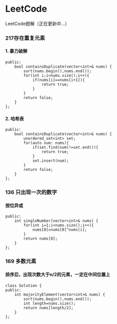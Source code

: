 # LeetCode
LeetCode题解（正在更新中...）
### 217存在重复元素
#### 1. 暴力破解
```class Solution {
public:
    bool containsDuplicate(vector<int>& nums) {
        sort(nums.begin(),nums.end());
        for(int i;i<nums.size();i++){
            if(nums[i]==nums[i+1]){
                return true;
            }
        }
        return false;
    }
};
```
#### 2. 哈希表
```class Solution {
public:
    bool containsDuplicate(vector<int>& nums) {
        unordered_set<int> set;
        for(auto num: nums){
            if(set.find(num)!=set.end()){
                return true;
            }
            set.insert(num); 
        }
        return false;
    }
};
```
### 136 只出现一次的数字
#### 按位异或
```class Solution {
public:
    int singleNumber(vector<int>& nums) {
        for(int i=1;i<nums.size();i++){
            nums[0]=nums[0]^nums[i];
        }
        return nums[0];
    }
};
```
### 169 多数元素
#### 排序后，出现次数大于n/2的元素，一定在中间位置上
```
class Solution {
public:
    int majorityElement(vector<int>& nums) {
        sort(nums.begin(),nums.end());
        int length=nums.size();
        return nums[length/2];
    }
};
```
